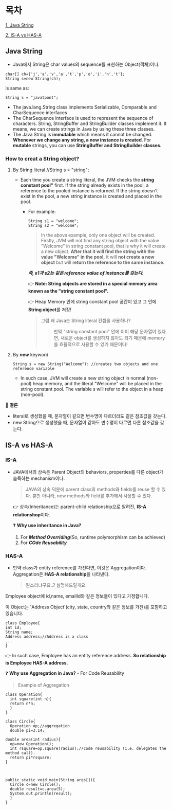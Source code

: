 # 목차
[1. Java String](#java-string)

[2. IS-A vs HAS-A](#is-a-vs-has-a)

## Java String
- Java에서 String은 char values의 sequence를 표현하는 Object(객체)이다. 
```
char[] ch={'j','a','v','a','t','p','o','i','n','t'};  
String s=new String(ch);  
```
is same as:
```
String s = "javatpont";
```
- The java.lang.String class implements Serializable, Comparable and CharSequence interfaces
- The CharSequence interface is used to represent the sequence of characters. String, StringBuffer and StringBuilder classes implement it. 
  It means, we can create strings in Java by using these three classes.
 - The Java String is **immutable** which means it cannot be changed. **Whenever we change any string, a new instance is created**. 
   For **mutable** strings, you can use **StringBuffer and StringBuilder classes.**

### How to creat a String object?
 1. By String literal //String s = "string";
    - Each time you create a string literal, the JVM checks the **string constant pool"** first.
    If the string already exists in the pool, a reference to the pooled instance is returned. If the string doesn't exist in the pool, a new string instance is created and placed in the pool. 
      - For example:
          ```
          String s1 = "welcome";
          String s2 = "welcome"; 
          ```
          > In the above example, only one object will be created. Firstly, JVM will not find any string object with the value "Welcome" in string constant pool, that is why it will           create a new object. **After that it will find the string with the value "Welcome" in the pool,** it will **not create a new object** but will **return the reference to             the same instance.**
          
          ***즉, s1과 s2는 같은 reference value of instance를 갖는다.***
          
          :point_right: **Note: String objects are stored in a special memory area known as the "string constant pool".**
          
          :point_right: Heap Memory 안에 string constant pool 공간이 있고 그 안에 **String object**를 저장!
          > 그럼 왜 Java는 String literal 컨셉을 사용하나?
          >> 만약 "string constant pool" 안에 이미 해당 문자열이 있다면, 새로운 object를 생성하지 않아도 되기 때문에 memory를 효율적으로 사용할 수 있기 때문이다!
               
 2. By ***new*** keyword 
    ```
    String s = new String("Welcome"): //creates two objects and one reference variable
    ```
    - In such case, JVM will create a new string object in normal (non-pool) heap memory, and the literal "Welcome" will be placed in the string constant pool. The variable s will refer to the object in a heap (non-pool).

 :pushpin: **결론** 
 - literal로 생성했을 때, 문자열이 같으면 변수명이 다르더라도 같은 참조값을 갖는다.
 - new String으로 생성했을 때, 문자열이 같아도 변수명이 다르면 다른 참조값을 갖는다.

## IS-A vs HAS-A
 ### IS-A
  - JAVA에서의 상속은 Parent Object의 behaviors, properties를 다른 object가 습득하는 mechanism이다.
    > JAVA의 상속 덕분에 parent class의 methods와 fields를 reuse 할 수 있다. 뿐만 아니라, new methods와 field를 추가해서 사용할 수 있다.

    :point_right: 상속(Inheritance)는 parent-child relationship으로 알려진, **IS-A relationshop**이다.
    
    :question: **Why use inheritance in Java?**
      1. For ***Method Overriding***(So, runtime polymorphism can be achieved)
      2. For ***COde Reusability***
 ### HAS-A
 - 만약 class가 entity reference를 가진다면, 이것은 Aggregation이다. Aggregation은 **HAS-A relationship**을 나타낸다.
    > 뭔소리냐구요..? 설명해드릴게요
  
  Employee object에 id,name, emailId와 같은 정보들이 있다고 가정합니다.
  
  이 Object는 'Address Object'(city, state, country와 같은 정보를 가진)를 포함하고 있습니다.
  ```
  class Employee{  
  int id;  
  String name;  
  Address address;//Address is a class  
  ...  
  }  
  ```
  :point_right: In such case, Employee has an entity reference address. **So relationship is Employee HAS-A address.**
  
  :question: **Why use Aggregation in Java?**
    - For Code Reusability
  
  > Example of Aggregation
  ```
  class Operation{  
    int square(int n){  
    return n*n;  
    }  
  }  
  
  class Circle{  
    Operation op;//aggregation  
    double pi=3.14;  
    
  double area(int radius){  
    op=new Operation();  
    int rsquare=op.square(radius);//code reusability (i.e. delegates the method call).  
    return pi*rsquare;  
  }  
  
     
    
  public static void main(String args[]){  
    Circle c=new Circle();  
    double result=c.area(5);  
    System.out.println(result);  
    }  
  }  
```




